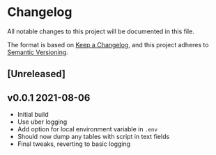 # Changelog

All notable changes to this project will be documented in this file.

The format is based on [Keep a Changelog](https://keepachangelog.com/en/1.0.0/),
and this project adheres to [Semantic Versioning](https://semver.org/spec/v2.0.0.html).

## [Unreleased]

## v0.0.1 2021-08-06

- Initial build
- Use uber logging
- Add option for local environment variable in `.env`
- Should now dump any tables with script in text fields
- Final tweaks, reverting to basic logging
